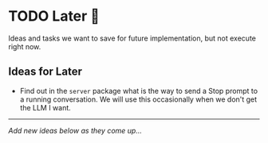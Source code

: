 # TODO Later 📝

Ideas and tasks we want to save for future implementation, but not execute right now.

## Ideas for Later

- Find out in the `server` package what is the way to send a Stop prompt to a running conversation. We will use this occasionally when we don't get the LLM I want.

---

*Add new ideas below as they come up...*